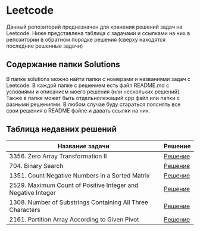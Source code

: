 # Leetcode
Данный репозиторий предназначен для хранения решений задач на Leetcode. Ниже представлена таблица с задачами и ссылками на них в репозитории в обратном порядке решения (сверху находятся последние решенные задачи)

## Содержание папки Solutions
В папке solutions можно найти папки с номерами и названиями задач с Leetcode. В каждой папке с решением есть файл README.md с условиями и описанием моего решения (или нескольких решений). Также в папке может быть отдельнолежащий cpp файл или папки с разными решениями. В любом случае буду стараться пояснять все свои решения в README файле и давать ссылки на них.

## Таблица недавних решений

| Название задачи | Решение |
| ----------- | ----------- |
| 3356. Zero Array Transformation II | [Решение](https://github.com/s-h-o-r/leetcode/tree/main/solutions/3356.%20Zero%20Array%20Transformation%20II) |
| 704. Binary Search | [Решение](https://github.com/s-h-o-r/leetcode/tree/main/solutions/704.%20Binary%20Search) |
| 1351. Count Negative Numbers in a Sorted Matrix | [Решение](https://github.com/s-h-o-r/leetcode/tree/main/solutions/1351.%20Count%20Negative%20Numbers%20in%20a%20Sorted%20Matrix) |
| 2529. Maximum Count of Positive Integer and Negative Integer | [Решение](https://github.com/s-h-o-r/leetcode/tree/main/solutions/2529.%20Maximum%20Count%20of%20Positive%20Integer%20and%20Negative%20Integer) |
| 1308. Number of Substrings Containing All Three Characters | [Решение](https://github.com/s-h-o-r/leetcode/tree/main/solutions/1358.%20Number%20of%20Substrings%20Containing%20All%20Three%20Characters) |
| 2161. Partition Array According to Given Pivot | [Решение](https://github.com/s-h-o-r/leetcode/tree/main/solutions/2161.%20Partition%20Array%20According%20to%20Given%20Pivot) |